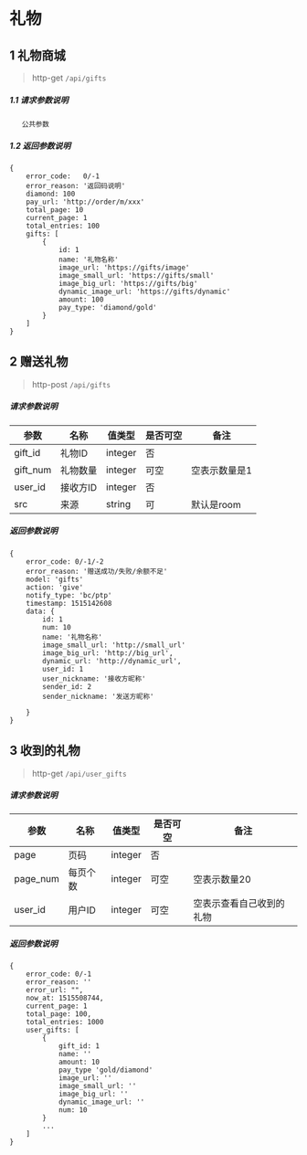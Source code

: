 # 礼物

## 1 礼物商城

> http-get ```/api/gifts```

##### 1.1 请求参数说明

```
   公共参数
```

##### 1.2 返回参数说明
```
{
    error_code:   0/-1  
    error_reason: '返回码说明'  
    diamond: 100
    pay_url: 'http://order/m/xxx'
    total_page: 10
    current_page: 1
    total_entries: 100   
    gifts: [
        {
            id: 1 
            name: '礼物名称'
            image_url: 'https://gifts/image'
            image_small_url: 'https://gifts/small'
            image_big_url: 'https://gifts/big'
            dynamic_image_url: 'https://gifts/dynamic'
            amount: 100
            pay_type: 'diamond/gold'
        }
    ]
}
```

## 2 赠送礼物

> http-post ```/api/gifts```

##### 请求参数说明
|参数|名称|值类型|是否可空|备注|
|---|---|---|---|---|
|gift_id|礼物ID|integer|否||
|gift_num|礼物数量|integer|可空|空表示数量是1
|user_id|接收方ID|integer|否||
|src|来源|string|可|默认是room

##### 返回参数说明
````
{ 
    error_code: 0/-1/-2
    error_reason: '赠送成功/失败/余额不足'
    model: 'gifts'
    action: 'give'
    notify_type: 'bc/ptp'
    timestamp: 1515142608
    data: {
        id: 1
        num: 10
        name: '礼物名称' 
        image_small_url: 'http://small_url'
        image_big_url: 'http://big_url',
        dynamic_url: 'http://dynamic_url',
        user_id: 1
        user_nickname: '接收方昵称'
        sender_id: 2
        sender_nickname: '发送方昵称'
        
    }
} 
````

## 3 收到的礼物

> http-get ```/api/user_gifts```

##### 请求参数说明
|参数|名称|值类型|是否可空|备注|
|---|---|---|---|---|
|page|页码|integer|否||
|page_num|每页个数|integer|可空|空表示数量20
|user_id|用户ID|integer|可空|空表示查看自己收到的礼物

##### 返回参数说明
````
{ 
    error_code: 0/-1
    error_reason: ''
    error_url: "",
    now_at: 1515508744,
    current_page: 1
    total_page: 100,
    total_entries: 1000
    user_gifts: [
        {
            gift_id: 1
            name: ''
            amount: 10
            pay_type 'gold/diamond'
            image_url: ''
            image_small_url: ''
            image_big_url: ''
            dynamic_image_url: ''
            num: 10
        }
        ...
    ]
}
````